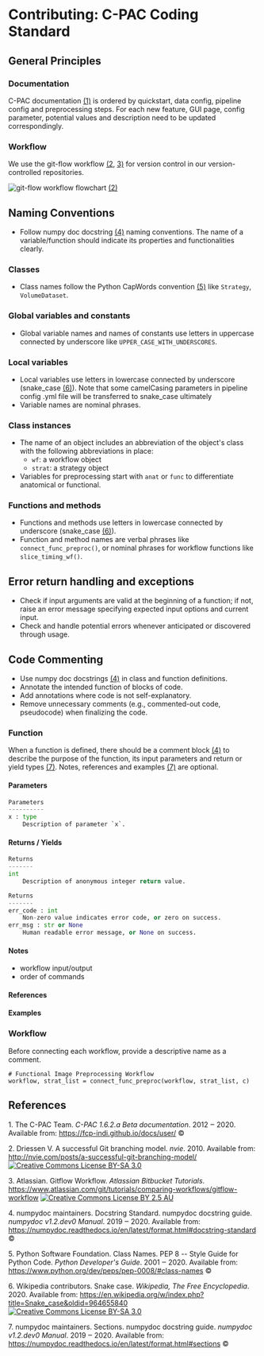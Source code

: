 # Contributing: C-PAC Coding Standard

## General Principles

### Documentation 

C-PAC documentation [\(1\)](#ref1) is ordered by quickstart, data config, pipeline config and preprocessing steps. For each new feature, GUI page, config parameter, potential values and description need to be updated correspondingly.

### Workflow

We use the git-flow workflow [\(2](#ref2), [3\)](#ref3) for version control in our version-controlled repositories.

![git-flow workflow flowchart](https://nvie.com/img/git-model@2x.png) [(2)](#ref2)

## Naming Conventions

- Follow numpy doc docstring [\(4\)](#ref4) naming conventions. The name of a variable/function should indicate its properties and functionalities clearly.

### Classes
- Class names follow the Python CapWords convention [\(5\)](#ref5) like `Strategy`, `VolumeDataset`.

### Global variables and constants
- Global variable names and names of constants use letters in uppercase connected by underscore like `UPPER_CASE_WITH_UNDERSCORES`.

### Local variables
- Local variables use letters in lowercase connected by underscore (snake_case [\(6\)](#ref6)). Note that some camelCasing parameters in pipeline config .yml file will be transferred to snake_case ultimately
- Variable names are nominal phrases.

### Class instances
- The name of an object includes an abbreviation of the object's class with the following abbreviations in place:
   - `wf`: a workflow object
   - `strat`: a strategy object
- Variables for preprocessing start with `anat` or `func` to differentiate anatomical or functional.

### Functions and methods
- Functions and methods use letters in lowercase connected by underscore (snake_case [\(6\)](#ref6)).
- Function and method names are verbal phrases like `connect_func_preproc()`, or nominal phrases for workflow functions like `slice_timing_wf()`.

## Error return handling and exceptions

- Check if input arguments are valid at the beginning of a function; if not, raise an error message specifying expected input options and current input.
- Check and handle potential errors whenever anticipated or discovered through usage.

## Code Commenting

- Use numpy doc docstrings [\(4\)](#ref4) in class and function definitions.
- Annotate the intended function of blocks of code.
- Add annotations where code is not self-explanatory.
- Remove unnecessary comments (e.g., commented-out code, pseudocode) when finalizing the code.

### Function

When a function is defined, there should be a comment block [\(4\)](#ref4) to describe the purpose of the function, its input parameters and return or yield types [\(7\)](#ref7). Notes, references and examples [\(7\)](#ref7) are optional.

#### Parameters
```Python
Parameters
----------
x : type
    Description of parameter `x`.
```
#### Returns / Yields
```Python
Returns
-------
int
    Description of anonymous integer return value.
```
```Python
Returns
-------
err_code : int
    Non-zero value indicates error code, or zero on success.
err_msg : str or None
    Human readable error message, or None on success.
```
#### Notes
- workflow input/output
- order of commands
#### References
#### Examples

### Workflow 
Before connecting each workflow, provide a descriptive name as a comment.
```
# Functional Image Preprocessing Workflow
workflow, strat_list = connect_func_preproc(workflow, strat_list, c)
```

## References

<span name="ref1">1.</span> The C-PAC Team. _C-PAC 1.6.2.a Beta documentation_. 2012 ‒ 2020. Available from: https://fcp-indi.github.io/docs/user/ ©

<span name="ref2">2.</span> Driessen V. A successful Git branching model. _nvie_. 2010. Available from: http://nvie.com/posts/a-successful-git-branching-model/ <a rel="license" href="http://creativecommons.org/licenses/by-sa/3.0/">![Creative Commons License BY-SA 3.0](https://i.creativecommons.org/l/by-sa/3.0/80x15.png)</a>

<span name="ref3">3.</span> Atlassian. Gitflow Workflow. _Atlassian Bitbucket Tutorials_. https://www.atlassian.com/git/tutorials/comparing-workflows/gitflow-workflow <a rel="license" href="http://creativecommons.org/licenses/by/2.5/au/">![Creative Commons License BY 2.5 AU](https://i.creativecommons.org/l/by/2.5/80x15.png)</a>

<span name="ref4">4.</span> numpydoc maintainers. Docstring Standard. numpydoc docstring guide. _numpydoc v1.2.dev0 Manual_. 2019 ‒ 2020. Available from: https://numpydoc.readthedocs.io/en/latest/format.html#docstring-standard ©

<span name="ref5">5.</span> Python Software Foundation. Class Names. PEP 8 -- Style Guide for Python Code. _Python Developer's Guide_. 2001 ‒ 2020. Available from: https://www.python.org/dev/peps/pep-0008/#class-names ©

<span name="ref6">6.</span> Wikipedia contributors. Snake case. _Wikipedia, The Free Encyclopedia_. 2020. Available from: https://en.wikipedia.org/w/index.php?title=Snake_case&oldid=964655840 <a rel="license" href="http://creativecommons.org/licenses/by-sa/3.0/">![Creative Commons License BY-SA 3.0](https://i.creativecommons.org/l/by-sa/3.0/80x15.png)</a>

<span name="ref7">7.</span> numpydoc maintainers. Sections. numpydoc docstring guide. _numpydoc v1.2.dev0 Manual_. 2019 ‒ 2020. Available from: https://numpydoc.readthedocs.io/en/latest/format.html#sections ©
